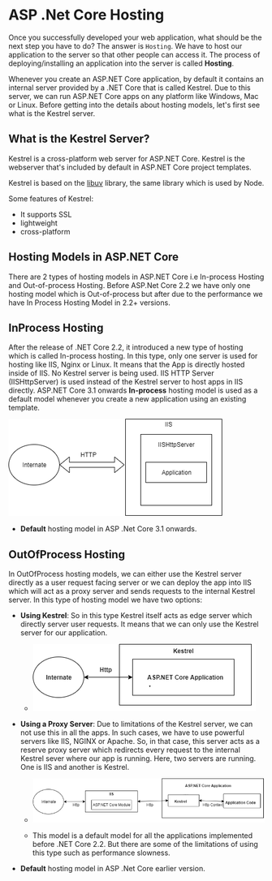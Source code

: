 # ASP .Net Core Hosting

Once you successfully developed your web application, what should be the next step you have to do? The answer is `Hosting`. We have to host our application to the server so that other people can access it. The process of deploying/installing an application into the server is called **Hosting**.

Whenever you create an ASP.NET Core application, by default it contains an internal server provided by a .NET Core that is called Kestrel. Due to this server, we can run ASP.NET Core apps on any platform like Windows, Mac or Linux. Before getting into the details about hosting models, let's first see what is the Kestrel server.

## What is the Kestrel Server?

Kestrel is a cross-platform web server for ASP.NET Core. Kestrel is the webserver that's included by default in ASP.NET Core project templates.

Kestrel is based on the [libuv](https://github.com/libuv/libuv) library, the same library which is used by Node.

Some features of Kestrel:

- It supports SSL
- lightweight
- cross-platform

## Hosting Models in ASP.NET Core

There are 2 types of hosting models in ASP.NET Core i.e In-process Hosting and Out-of-process Hosting. Before ASP.Net Core 2.2 we have only one hosting model which is Out-of-process but after due to the performance we have In Process Hosting Model in 2.2+ versions.

## InProcess Hosting

After the release of .NET Core 2.2, it introduced a new type of hosting which is called In-process hosting. In this type, only one server is used for hosting like IIS, Nginx or Linux. It means that the App is directly hosted inside of IIS. No Kestrel server is being used. IIS HTTP Server (IISHttpServer) is used instead of the Kestrel server to host apps in IIS directly. ASP.NET Core 3.1 onwards **In-process** hosting model is used as a default model whenever you create a new application using an existing template.

![kestrel](./images/4.png)

- **Default** hosting model in ASP .Net Core 3.1 onwards.

## OutOfProcess Hosting

In OutOfProcess hosting models, we can either use the Kestrel server directly as a user request facing server or we can deploy the app into IIS which will act as a proxy server and sends requests to the internal Kestrel server. In this type of hosting model we have two options:

- **Using Kestrel**: So in this type Kestrel itself acts as edge server which directly server user requests. It means that we can only use the Kestrel server for our application.

  - ![kestrel](./images/1.png)

- **Using a Proxy Server**: Due to limitations of the Kestrel server, we can not use this in all the apps. In such cases, we have to use powerful servers like IIS, NGINX or Apache. So, in that case, this server acts as a reserve proxy server which redirects every request to the internal Kestrel sever where our app is running. Here, two servers are running. One is IIS and another is Kestrel.

  - ![kestrel with proxy](./images/3.png)

  - This model is a default model for all the applications implemented before .NET Core 2.2. But there are some of the limitations of using this type such as performance slowness.

- **Default** hosting model in ASP .Net Core earlier version.
